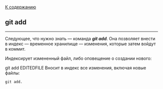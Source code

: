 [ К содержанию](./readme.md)

## git add

--- 

Следующее, что нужно знать — команда ***git add***. Она позволяет внести в индекс — временное хранилище — изменения, которые затем войдут в коммит.

Индексирует измененный файл, либо оповещение о создании нового:

git add EDITEDFILE
Вносит в индекс все изменения, включая новые файлы: 

```bash=
git add.
```